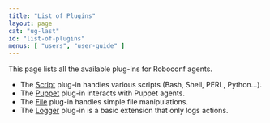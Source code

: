 ```yaml
---
title: "List of Plugins"
layout: page
cat: "ug-last"
id: "list-of-plugins"
menus: [ "users", "user-guide" ]
---
```


This page lists all the available plug-ins for Roboconf agents.

* The [Script](plugin-script.html) plug-in handles various scripts (Bash, Shell, PERL, Python...).
* The [Puppet](plugin-puppet.html) plug-in interacts with Puppet agents.
* The [File](plugin-file.html) plug-in handles simple file manipulations.
* The [Logger](plugin-logger.html) plug-in is a basic extension that only logs actions.

